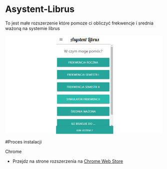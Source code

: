 # Asystent-Librus

To jest małe rozszerzenie które pomoze ci obliczyć frekwencje i srednia ważoną na systemie librus

![Asystent-Librus](https://raw.githubusercontent.com/pasjonatprogramowania/Asystent-LIbrus/master/img/titleImage.jpg)

#Proces instalacji

Chrome
- Przejdz na strone rozszerzenia na [Chrome Web Store](https://chrome.google.com/webstore/detail/asystent-librus-frekwencj/ignllhpmbnggadkmfabibalgmednlhom)









